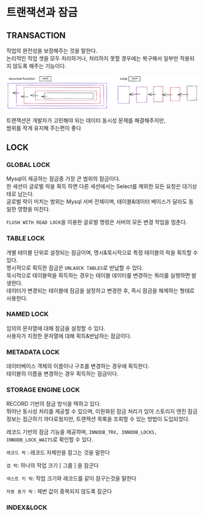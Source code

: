 # 트랜잭션과 잠금

## TRANSACTION

작업의 완전성을 보장해주는 것을 말한다.\
논리적인 작업 셋을 모두 처리하거나, 처리하지 못할 경우에는 복구해서 일부만 적용되지 않도록 해주는 기능이다.

<img src="../../.gitbook/assets/file.excalidraw (1).svg" alt="" class="gitbook-drawing">

트랜잭션은 개발자가 고민해야 되는 데이터 동시성 문제를 해결해주지만,\
범위를 작게 유지해 주는편이 좋다

## LOCK

### GLOBAL LOCK

Mysql이 제공하는 잠금중 가장 큰 범위의 잠금이다.\
한 세션이 글로벌 락을 획득 하면 다른 세션에서는 Select를 제외한 모든 요청은 대기상태로 남는다.\
글로벌 락이 미치는 범위는 Mysql 서버 전체이며, 테이블&데이터 베이스가 달라도 동일한 영향을 미친다.

`FLUSH WITH READ LOCK`을 이용한 글로벌 명령은 서버의 모든 변경 작업을 멈춘다.

### TABLE LOCK

개별 테이블 단위로 설정되는 잠금이며, 명시&묵시적으로 특정 테이블의 락을 획득할 수 있다.\
명시적으로 획득한 잠금은 `UNLAOCK TABLES`로 반납할 수 있다.\
묵시적으로 테이블락을 획득하는 경우는 테이블 데이터를 변경하는 쿼리를 실행하면 발생한다.\
데이터가 변경되는 테이블에 잠금을 설정하고 변경한 후, 즉시 잠금을 해제하는 형태로 사용한다.

### NAMED LOCK

임의의 문자열에 대해 잠금을 설정할 수 있다.\
사용자가 지정한 문자열에 대해 획득&반납하는 잠금이다.

### METADATA LOCK

데이터베이스 객체의 이름이나 구조를 변경하는 경우에 획득한다.\
테이블의 이름을 변경하는 경우 획득하는 잠금이다.

### STORAGE ENGINE LOCK

RECORD 기반의 잠금 방식을 택하고 있다.\
뛰어난 동시성 처리를 제공할 수 있으며, 이원화된 잠금 처리가 있어 스토리지 엔진 잠금 정보는 접근하기 까다로웠지만, 트랜잭션 목록을 조회할 수 있는 방법이 도입되었다.

레코드 기반의 잠금 기능을 제공하며, `INNODB_TRX, INNODB_LOCKS, INNODB_LOCK_WAITS`로 확인할 수 있다.

`레코드 락` : 레코드 자체만을 잠그는 것을 말한다

`갭 락`: 하나의 작업 크기 \[ 그룹 ] 을 잠군다

`넥스트 키 락`: 작업 크기와 레코드를 같이 잠구는것을 말한다

`자동 증가 락` : 체번 값이 중복되지 않도록 잠군다

### INDEX\&LOCK

